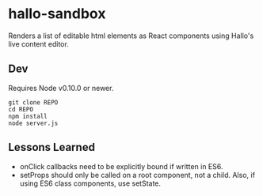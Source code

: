 # hallo-sandbox

Renders a list of editable html elements as React components using Hallo's live content editor.

## Dev

Requires Node v0.10.0 or newer.

	git clone REPO
	cd REPO
	npm install
	node server.js

## Lessons Learned

* onClick callbacks need to be explicitly bound if written in ES6.
* setProps should only be called on a root component, not a child. Also, if using ES6 class components, use setState.